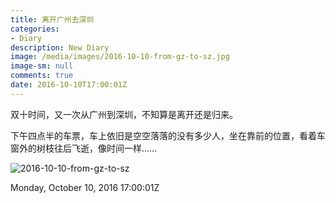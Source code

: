 ```yaml
---
title: 离开广州去深圳
categories:
- Diary
description: New Diary
image: /media/images/2016-10-10-from-gz-to-sz.jpg
image-sm: null
comments: true
date: 2016-10-10T17:00:01Z
---
```


双十时间，又一次从广州到深圳，不知算是离开还是归来。

下午四点半的车票，车上依旧是空空落落的没有多少人，坐在靠前的位置，看着车窗外的树枝往后飞逝，像时间一样……

![2016-10-10-from-gz-to-sz](/netlink/media/images/2016-10-10-from-gz-to-sz.jpg) 

Monday, October 10, 2016 17:00:01Z
